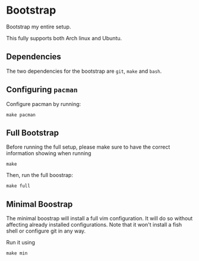 # Bootstrap

Bootstrap my entire setup.

This fully supports both Arch linux and Ubuntu.

## Dependencies

The two dependencies for the bootstrap are `git`, `make` and `bash`.

## Configuring `pacman`

Configure pacman by running:

    make pacman

## Full Bootstrap

Before running the full setup, please make sure to have the correct information showing when
running

    make

Then, run the full boostrap:

    make full

## Minimal Boostrap

The minimal boostrap will install a full vim configuration. It will do so without affecting
already installed configurations. Note that it won't install a fish shell or configure git in
any way.

Run it using

    make min
